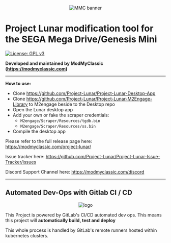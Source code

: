 <div align="center">
  
![MMC banner](https://modmyclassic.com/wp-content/uploads/2019/09/PL_fullColour_Large2-1024x380.png)

</div>

# Project Lunar modification tool for the SEGA Mega Drive/Genesis Mini

[![License: GPL v3](https://img.shields.io/badge/License-GPLv3-blue.svg)](https://www.gnu.org/licenses/gpl-3.0)

**Developed and maintained by ModMyClassic (https://modmyclassic.com)** 

---

**How to use:**

- Clone https://github.com/Project-Lunar/Project-Lunar-Desktop-App
- Clone https://github.com/Project-Lunar/Project-Lunar-M2Engage-Library to M2engage beside to the Desktop repo
- Open the Lunar desktop app
- Add your own or fake the scraper credentials:
  - `M2engage/Scraper/Resources/tgdb.bin`
  - `M2engage/Scraper/Resources/ss.bin`
- Compile the desktop app

Please refer to the full release page here: https://modmyclassic.com/project-lunar/

Issue tracker here: https://github.com/Project-Lunar/Project-Lunar-Issue-Tracker/issues

Discord Support Channel here: https://modmyclassic.com/discord

---

## Automated Dev-Ops with Gitlab CI / CD

<div align="center">
  
![logo](https://i.imgur.com/jCA6WWK.png)

</div>

This Project is powered by GitLab's CI/CD automated dev ops. This means this project will **automatically build, test and deploy**

This whole process is handled by GitLab's remote runners hosted within kubernetes clusters.
